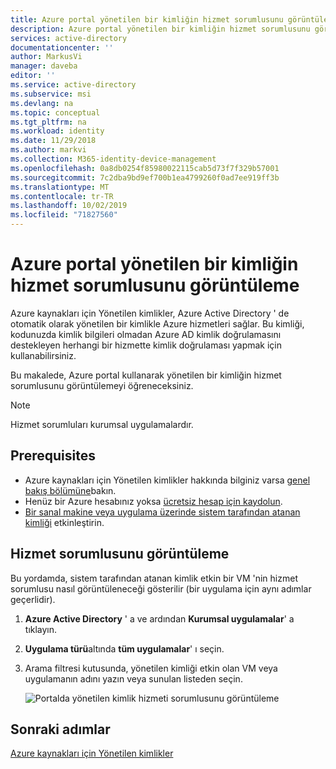 ```yaml
---
title: Azure portal yönetilen bir kimliğin hizmet sorumlusunu görüntüleme
description: Azure portal yönetilen bir kimliğin hizmet sorumlusunu görüntülemek için adım adım yönergeler.
services: active-directory
documentationcenter: ''
author: MarkusVi
manager: daveba
editor: ''
ms.service: active-directory
ms.subservice: msi
ms.devlang: na
ms.topic: conceptual
ms.tgt_pltfrm: na
ms.workload: identity
ms.date: 11/29/2018
ms.author: markvi
ms.collection: M365-identity-device-management
ms.openlocfilehash: 0a8db0254f85980022115cab5d73f7f329b57001
ms.sourcegitcommit: 7c2dba9bd9ef700b1ea4799260f0ad7ee919ff3b
ms.translationtype: MT
ms.contentlocale: tr-TR
ms.lasthandoff: 10/02/2019
ms.locfileid: "71827560"
---
```

# <a name="view-the-service-principal-of-a-managed-identity-in-the-azure-portal"></a>Azure portal yönetilen bir kimliğin hizmet sorumlusunu görüntüleme

Azure kaynakları için Yönetilen kimlikler, Azure Active Directory ' de otomatik olarak yönetilen bir kimlikle Azure hizmetleri sağlar. Bu kimliği, kodunuzda kimlik bilgileri olmadan Azure AD kimlik doğrulamasını destekleyen herhangi bir hizmette kimlik doğrulaması yapmak için kullanabilirsiniz. 

Bu makalede, Azure portal kullanarak yönetilen bir kimliğin hizmet sorumlusunu görüntülemeyi öğreneceksiniz.

 > [!NOTE] 
 > Hizmet sorumluları kurumsal uygulamalardır. 

## <a name="prerequisites"></a>Prerequisites

- Azure kaynakları için Yönetilen kimlikler hakkında bilginiz varsa [genel bakış bölümüne](overview.md)bakın.
- Henüz bir Azure hesabınız yoksa [ücretsiz hesap için kaydolun](https://azure.microsoft.com/free/).
- [Bir sanal makine veya uygulama üzerinde sistem tarafından atanan kimliği](/azure/active-directory/managed-identities-azure-resources/qs-configure-portal-windows-vm#system-assigned-managed-identity) etkinleştirin. [](/azure/app-service/overview-managed-identity#adding-a-system-assigned-identity)

## <a name="view-the-service-principal"></a>Hizmet sorumlusunu görüntüleme

Bu yordamda, sistem tarafından atanan kimlik etkin bir VM 'nin hizmet sorumlusu nasıl görüntüleneceği gösterilir (bir uygulama için aynı adımlar geçerlidir).

1. **Azure Active Directory** ' a ve ardından **Kurumsal uygulamalar**' a tıklayın.
2. **Uygulama türü**altında **tüm uygulamalar**' ı seçin.
3. Arama filtresi kutusunda, yönetilen kimliği etkin olan VM veya uygulamanın adını yazın veya sunulan listeden seçin.

   ![Portalda yönetilen kimlik hizmeti sorumlusunu görüntüleme](./media/how-to-view-managed-identity-service-principal-portal/view-managed-identity-service-principal-portal.png)

## <a name="next-steps"></a>Sonraki adımlar

[Azure kaynakları için Yönetilen kimlikler](/azure/active-directory/managed-identities-azure-resources/overview)

